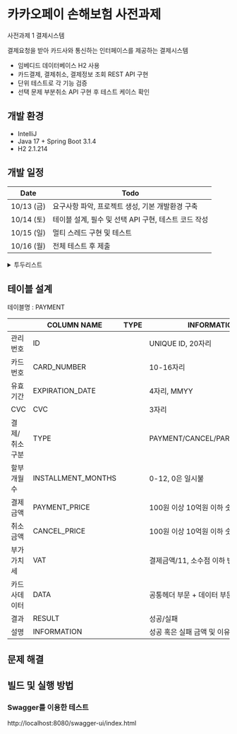 # 카카오페이 손해보험 사전과제
사전과제 1 결제시스템

결제요청을 받아 카드사와 통신하는 인터페이스를 제공하는 결제시스템
- 임베디드 데이터베이스 H2 사용
- 카드결제, 결제취소, 결제정보 조회 REST API 구현
- 단위 테스트로 각 기능 검증
- 선택 문제 부분취소 API 구현 후 테스트 케이스 확인

## 개발 환경
- IntelliJ
- Java 17 + Spring Boot 3.1.4
- H2 2.1.214

## 개발 일정
| Date | Todo                              |
|------|-----------------------------------|
| 10/13 (금) | 요구사항 파악, 프로젝트 생성, 기본 개발환경 구축      |
| 10/14 (토) | 테이블 설계, 필수 및 선택 API 구현, 테스트 코드 작성 |
| 10/15 (일) | 멀티 스레드 구현 및 테스트                   |
| 10/16 (월) | 전체 테스트 후 제출                       |

<details>
<summary>투두리스트</summary>

- [x] 요구사항 파악
- [x] 프로젝트 생성
- [x] 기본 개발환경 구축
  - [x] gitignore 파일 생성
  - [x] readme 파일 생성
  - [x] h2 데이터베이스 연동
  - [x] swagger 연동
- [x] 테이블 설계
- [ ] 필수 API 3개 구현
  - [ ] 카드 결제 API
    - [x] API 내부 동작 설계
    - [ ] 데이터베이스 저장
    - [ ] 데이터 암호화 진행
  - [ ] 결제 취소 API
  - [ ] 결제 정보조회 API
- [ ] 필수 API 테스트 코드 작성
  - [ ] 카드 결제 API
  - [ ] 결제 취소 API
  - [ ] 결제 정보조회 API
- [ ] 선택 API 1개 구현
  - [ ] 부분 취소 API
- [ ] 선택 API 테스트 코드 작성
  - [ ] 부분 취소 API
- [ ] 전체 테스트 후 제출
  - [ ] 요구사항 검토
  - [ ] 전체 테스트
  - [ ] 제출
</details>

## 테이블 설계
테이블명 : PAYMENT

| |COLUMN NAME|TYPE|INFORMATION|
|-|-----------|----|-----------|
|관리번호|ID||UNIQUE ID, 20자리|
|카드번호|CARD_NUMBER||10-16자리|
|유효기간|EXPIRATION_DATE||4자리, MMYY|
|CVC|CVC||3자리|
|결제/취소 구분|TYPE||PAYMENT/CANCEL/PARTIAL_CANCEL|
|할부개월수|INSTALLMENT_MONTHS||0-12, 0은 일시불|
|결제금액|PAYMENT_PRICE||100원 이상 10억원 이하 숫자|
|취소금액|CANCEL_PRICE||100원 이상 10억원 이하 숫자|
|부가가치세|VAT||결제금액/11, 소수점 이하 반올림|
|카드사데이터|DATA||공통헤더 부문 + 데이터 부문|
|결과|RESULT||성공/실패|
|설명|INFORMATION||성공 혹은 실패 금액 및 이유|

## 문제 해결

## 빌드 및 실행 방법

### Swagger를 이용한 테스트
http://localhost:8080/swagger-ui/index.html
